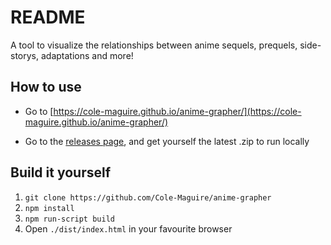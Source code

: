 # README

A tool to visualize the relationships between anime sequels, prequels, side-storys, adaptations and more!

## How to use

* Go to [https://cole-maguire.github.io/anime-grapher/](https://cole-maguire.github.io/anime-grapher/)

* Go to the [releases page](https://github.com/cole-maguire/anime-grapher/releases), and get yourself the latest .zip to run locally

## Build it yourself

1. `git clone https://github.com/Cole-Maguire/anime-grapher`
2. `npm install`
3. `npm run-script build`
4. Open `./dist/index.html` in your favourite browser
